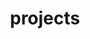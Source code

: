 ---
title: "projects"
description: "My completed and ongoing projects"
groupByYear: false

cascade:
    showAuthor: false
    showDate: false
    showReadingTime: true
    showTableOfContents: true
    showSummary: true
---